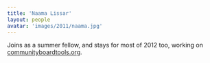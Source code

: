 ```yaml
---
title: 'Naama Lissar'
layout: people
avatar: 'images/2011/naama.jpg'
---
```


Joins as a summer fellow, and stays for most of 2012 too, working on <a href="http://communityboardtools.org">communityboardtools.org</a>.